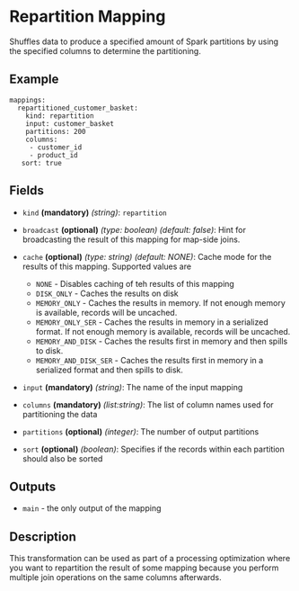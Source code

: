 
# Repartition Mapping

Shuffles data to produce a specified amount of Spark partitions by using the
specified columns to determine the partitioning.

## Example
```
mappings:
  repartitioned_customer_basket:
    kind: repartition
    input: customer_basket
    partitions: 200
    columns:
     - customer_id
     - product_id
   sort: true
```

## Fields
* `kind` **(mandatory)** *(string)*: `repartition`

* `broadcast` **(optional)** *(type: boolean)* *(default: false)*: 
Hint for broadcasting the result of this mapping for map-side joins.

* `cache` **(optional)** *(type: string)* *(default: NONE)*:
Cache mode for the results of this mapping. Supported values are
  * `NONE` - Disables caching of teh results of this mapping
  * `DISK_ONLY` - Caches the results on disk
  * `MEMORY_ONLY` - Caches the results in memory. If not enough memory is available, records will be uncached.
  * `MEMORY_ONLY_SER` - Caches the results in memory in a serialized format. If not enough memory is available, records will be uncached.
  * `MEMORY_AND_DISK` - Caches the results first in memory and then spills to disk.
  * `MEMORY_AND_DISK_SER` - Caches the results first in memory in a serialized format and then spills to disk.

* `input` **(mandatory)** *(string)*:
The name of the input mapping

* `columns` **(mandatory)** *(list:string)*:
The list of column names used for partitioning the data

* `partitions` **(optional)** *(integer)*:
The number of output partitions

* `sort` **(optional)** *(boolean)*:
Specifies if the records within each partition should also be sorted


## Outputs
* `main` - the only output of the mapping


## Description

This transformation can be used as part of a processing optimization where you want
to repartition the result of some mapping because you perform multiple join operations
on the same columns afterwards.
